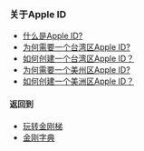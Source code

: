 ### 关于Apple ID
- [什么是Apple ID?](https://github.com/a2zitpro/web/blob/master/LadderFree/kkDictionary/kkAppLadder/iOS/AppleID.md)
- [为何需要一个台湾区Apple ID?](https://github.com/a2zitpro/web/blob/master/LadderFree/kkDictionary/kkAppLadder/iOS/WhyYouNeedAppleIDofTawan.md)
- [如何创建一个台湾区Apple ID？](https://github.com/a2zitpro/web/blob/master/LadderFree/kkDictionary/kkAppLadder/iOS/CreatAppleIDofTaiwan.md)
- [为何需要一个美州区Apple ID?]()
- [如何创建一个美洲区Apple ID？]()

#### 返回到
- [玩转金刚梯](https://github.com/a2zitpro/web/blob/master/LadderFree/A.md)
- [金刚字典](https://github.com/a2zitpro/web/blob/master/LadderFree/kkDictionary/KKDictionary.md)

